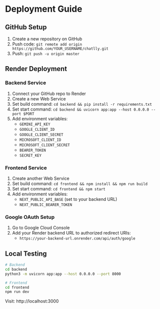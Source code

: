 # Deployment Guide

## GitHub Setup
1. Create a new repository on GitHub
2. Push code: `git remote add origin https://github.com/YOUR_USERNAME/chatlly.git`
3. Push: `git push -u origin master`

## Render Deployment

### Backend Service
1. Connect your GitHub repo to Render
2. Create a new Web Service
3. Set build command: `cd backend && pip install -r requirements.txt`
4. Set start command: `cd backend && uvicorn app:app --host 0.0.0.0 --port $PORT`
5. Add environment variables:
   - `GEMINI_API_KEY`
   - `GOOGLE_CLIENT_ID`
   - `GOOGLE_CLIENT_SECRET`
   - `MICROSOFT_CLIENT_ID`
   - `MICROSOFT_CLIENT_SECRET`
   - `BEARER_TOKEN`
   - `SECRET_KEY`

### Frontend Service
1. Create another Web Service
2. Set build command: `cd frontend && npm install && npm run build`
3. Set start command: `cd frontend && npm start`
4. Add environment variables:
   - `NEXT_PUBLIC_API_BASE` (set to your backend URL)
   - `NEXT_PUBLIC_BEARER_TOKEN`

### Google OAuth Setup
1. Go to Google Cloud Console
2. Add your Render backend URL to authorized redirect URIs:
   - `https://your-backend-url.onrender.com/api/auth/google`

## Local Testing
```bash
# Backend
cd backend
python3 -m uvicorn app:app --host 0.0.0.0 --port 8000

# Frontend
cd frontend
npm run dev
```

Visit: http://localhost:3000